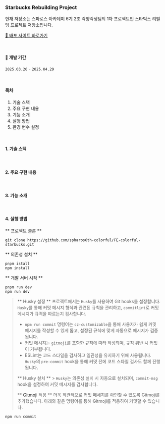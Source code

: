 ### Starbucks Rebuilding Project

현재 저장소는 스파로스 아카데미 6기 2조 각양각생팀의 1차 프로젝트인 스타벅스 리빌딩 프로젝트 저장소입니다.

[🚀 배포 사이트 바로가기](https://colorful-starbucks.store/)

<br/>

#### 📅 개발 기간

`2025.03.20` - `2025.04.29`

<br/>

#### 목차

1. 기술 스택
2. 주요 구현 내용
3. 기능 소개
4. 실행 방법
5. 환경 변수 설정

<br/>

#### 1. 기술 스택

<br/>

#### 2. 주요 구현 내용

<br/>

#### 3. 기능 소개

<br/>

#### 4. 실행 방법

** 프로젝트 클론 **

```
git clone https://github.com/spharos6th-colorful/FE-colorful-starbucks.git
```

** 의존성 설치 **

```
pnpm istall
npm install
```

** 개발 서버 시작 **

```
pnpm run dev
npm run dev
```

> ** Husky 설정 **
> 프로젝트에서는 `Husky`를 사용하여 Git hooks를 설정합니다. `Husky`를 통해 커밋 메시지 형식과 관련된 규칙을 관리하고, `commitlint`로 커밋 메시지가 규격을 따르는지 검사합니다.
>
> - `npm run commit` 명령어는 `cz-customizable`을 통해 사용자가 쉽게 커밋 메시지를 작성할 수 있게 돕고, 설정된 규칙에 맞게 자동으로 메시지가 검증됩니다.
> - 커밋 메시지는 `gitmoji`를 포함한 규칙에 따라 작성되며, 규칙 위반 시 커밋이 거부됩니다.
> - ESLint는 코드 스타일을 검사하고 일관성을 유지하기 위해 사용됩니다. `Husky`의 `pre-commit` hook을 통해 커밋 전에 코드 스타일 검사도 함께 진행됩니다.
>
> ** Husky 설치 ** > `Husky`는 의존성 설치 시 자동으로 설치되며, `commit-msg` hook을 설정하여 커밋 메시지를 검사합니다.
>
> ** [Gitmoji](https://gitmoji.dev/) 적용 **
> 더욱 직관적으로 커밋 메세지를 확인할 수 있도록 Gitmoji를 추가했습니다.
> 아래와 같은 명령어를 통해 Gitmoji를 적용하여 커밋할 수 있습니다.

```bash
npm run commit
```

<br/>

<br/>

<br/>

<br/>
